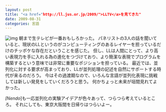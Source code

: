 ```yaml
---
layout: post
title: "<a href="http://ll.jus.or.jp/2009/">LLTV</a>を見てきた"
date: 2009-08-31
categories: 言語
---
```

![img](http://llstaff.s336.xrea.com/2009/wp-content/uploads/full1.png)
朝まで生テレビが一番おもしろかった。
パネリストの3人の話を聞いていると、現状のLLというのがコンピューティングのあるレイヤーを担っているだけのチッポケな存在だということを感じた。
但し、LLは人間にとって、より高い表現力を手に入れる為の進化をつづけており、より簡潔な表現でプログラムを構築するという意味では非常に重要なポジションを担っている。
最近では、並列化に対する要求が高まっており、LLが並列処理の記述を自然にサポートする時代が来るのだろう。
今はその過渡期なので、いろんな言語が並列化表現に挑戦しては新しい発見をしていくだろうと思う。
何かちょっと未来が垣間見れてよかった。

*[Nendo*]も一応並列化の実験アイデアが色々あって、つらつら考えているところ。
それにしても、東京大阪間を日帰りはつらいよー。
